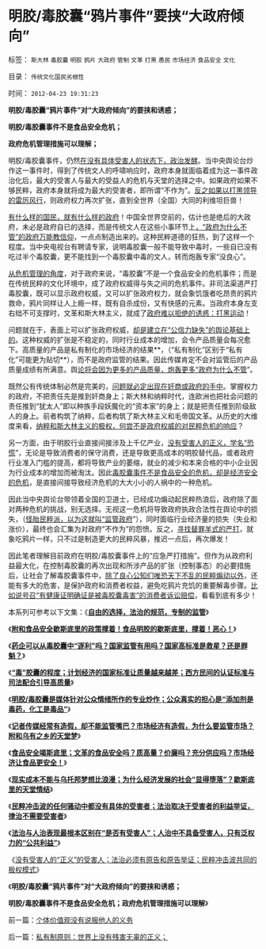 # 明胶/毒胶囊“鸦片事件”要挟“大政府倾向”

标签： `斯大林` `毒胶囊` `明胶` `鸦片` `大政府` `管制` `文革` `打黑` `愚民` `市场经济` `食品安全` `文化` 

目录： `传统文化国民劣根性`

时间： `2012-04-23 19:31:23`

**明胶/毒胶囊“鸦片事件”对“大政府倾向”的要挟和诱惑；**

**明胶/毒胶囊事件不是食品安全危机；**

**政府危机管理措施可以理解；**



明胶/毒胶囊事件，仍然[在没有具体受害人的状态下，政治发酵](../../../2012/4/20/没有受害人的“正义”的受害人.md)。当中央舆论台炒作这一事件时，得到了传统文人的呼啸响应时，政府本身就面临着成为这一事件政治化后，最大的受害人与最大的受益人的危机与天堂的选择之中。如果政府如果不够民粹，政府本身就将成为最大的受害者，即所谓“不作为”。[反之如果以打黑领导的雷厉风行](../../../2012/3/21/重庆打黑说话算数，只办文强一个官.md)，则政府权力再次扩张，直到全世界（全国）大同的利维坦巨兽！

[有什么样的国民，就有什么样的政府](../../../2011/8/13/批评“批评政府的人”.md)！中国全世界空前的，估计也是绝后的大政府，未必是政府自已的选择，而是传统文人在这些小事环节上[，“政府为什么不管”的政府万能教信仰](../../../2011/6/11/消费者不能保护自已吗？监管必不可少吗？.md)，一点点制造出来的。这种民粹道德的狂热，到了这样一个程度。当中央电视台有聘请专家，说明毒胶囊一般不能导致中毒时，一些自已没有吃过半个毒胶囊，更不能找到一个毒胶囊中毒的文人，转而炮轰专家“没良心”。

[从危机管理的角度](../../../2008/9/20/公共危机和应对例.md)，对于政府来说，“毒胶囊”不是一个食品安全的危机事件；而是在传统民粹的文化环境中，成了政府权威得与失之间的危机事件。非司法渠道严打毒胶囊，既可以显示政府权威，又可以扩张政府权力，就会象饥饿者吃昂贵的鸦片救命，鸦片同样让人上瘾一样，既有自杀成份，又有快感的元素。当政府本身左支右绌不可支撑时，文革和斯大林主义，就成了[政府难以拒绝的诱惑：打黑运动](../../../2012/3/19/重庆黑社会还没有达到犯罪程度.md)！

问题就在于，表面上可以扩张政府权威，[却是建立在“公信力缺失”的舆论基础上的](../../../2012/4/19/反对管制传媒的记者们，要求管制各行各业.md)。这种权威的扩张是不稳定的，同时行业成本的增加，会令产品质量会每况愈下。高质量的产品是私有制化的市场经济的结果**，（“私有制化”区别于“私有化”可能更为贴切**），而不是政府监管的结果。因此传媒肯定不会对监管后的产品质量成绩有所满意。舆[论将会因为更多的产品质量，炮轰更多“政府为什么不管](../../../2012/4/18/明胶／毒胶囊是媒体的专业炒作.md)”。

既然公有传统体制必然是完美的，[问题就必定出现在奸商或政府的手中](../../../2012/4/9/文革为什么难以避免而且必须疯狂？.md)。掌握权力的政府，不把责任先是推到奸商身上；斯大林和纳粹时代，连欧洲也把社会问题的责任推到“犹太人”即以种族手段妖魔化的“资本家”的身上；就是把责任推到阶级敌人的身上。前者构筑了纳粹，后者构筑了斯大林主义和毛帝国文革。从历史的大维度来看，[纳粹和斯大林主义的极权，何尝不是政府权威的对民粹危机的响应](../../../2010/9/21/讲民主首先不要“闹民粹”.md)？

另一方面，由于明胶行业直接间接涉及上千亿产业，[没有受害人的正义，学名“恐慌](../../../2011/6/18/食品安全有成本，不可以无限索求.md)”，无论是导致消费者的保守消费，还是导致更高成本的明胶替代品，或者政府行业准入门槛的提高，都将导致产业的萎缩，就业的减少和本来合格的中小企业因为行业成本的增加而被淘汰。因此[毒胶囊事件不是食品安全的危机，却是经济安全的危机](../../../2012/4/19/民粹冲击波中歇斯底里的天堂情结.md)，是直接间接导致经济危机的大大小小的人祸中的一种危机。

因此当中央舆论台带领着全国的卫道士，已经成功煽动起民粹热浪后，政府除了面对两种危机的挑战，别无选择。无视这一危机将导致政府执政合法性在舆论中的损失，（[怪胎民粹派，以为这就叫“监管政府](../../../2010/9/13/中国特色的舆论监督.md)”），同时面临行业经济量的损失（失业和涨价），最终也会汇集为对政府“不作为”的怨愤。反之，[寻找替罪羊式的严打](../../../2012/4/8/“道德治国”预定的和最终的替罪羊.md)，就象吃鸦片一样，只不过是制造更大的民粹风暴，推迟一点后，再次爆发！

因此笔者理解目前政府在明胶/毒胶囊事件上的“应急严打措施”。但作为从政府利益最大化，在控制毒胶囊的再次出现和所涉产品的扩张（控制事态）的必要措施后，让社会了解毒胶囊事件中，[除了良心公知们唯恐天下不乱的民粹煽动以外](../../../2012/3/30/国产公知普遍愚昧，仅有“改变”的共识；.md)，还能有多大的危害，是保护政府和消费者权益，避免吃鸦片充饥的重要解毒步骤。[比如说号召“有健康证明确证是被毒胶囊毒害”的消费者诉讼赔偿](../../../2011/11/30/监管就不是法治，被监管就不是市场，和国际板.md)，看看到底有多少！

本系列可参考以下文集：《[**自由的选择，法治的规范，专制的监管**](../../../2011/7/16/自由的选择，法治的规范，专制的监管.md)》

《[**附和食品安全歇斯底里的政策撑着！食品明胶的歇斯底里，撑着！恶心！**](../../../2012/4/10/附和食品安全歇斯底里的民粹，撑着！恶心！.md)》

《[**药企可以从毒胶囊中“逐利”吗？国家监管有用吗？国家高标准是救星？还是罪魁？**](../../../2012/4/18/药企可以从毒胶囊中“逐利”吗？.md)》

《[**“毒”胶囊的程度；计划经济的国家标准让质量越来越差；西方民间的认证标准与司法配合引导高质量**](../../../2012/4/18/药企可以从毒胶囊中“逐利”吗？.md)》

《[**明胶/毒胶囊是媒体针对公众情绪所作的专业炒作；公众真实的担心是“添加剂是毒药，化工是毒品”**](../../../2012/4/18/明胶／毒胶囊是媒体的专业炒作.md)》

《[**记者传媒经常有造假，却不能监管嘴巴？市场经济有造假，为什么要监管市场？附和乌有之乡的天堂梦**](../../../2012/4/19/反对管制传媒的记者们，要求管制各行各业.md)》

《[**食品安全竭斯底里；文革的食品安全吗？质高量？价廉吗？充分供应吗？市场经济让食品更安全！**](../../../2012/4/19/食品安全竭斯底里的文革喧闹.md)》

《[**现实成本不能与乌托邦梦想比浪漫；为什么经济发展的社会“显得堕落”？歇斯底里的天堂情结**](../../../2012/4/19/民粹冲击波中歇斯底里的天堂情结.md)》

《[**民粹冲击波的任何骚动中都没有具体的受害者；法治取决于受害者的利益举证，律治不需要受害者**](../../../2012/4/20/食品安全竭斯底里的民粹和文革.md)》

《[**法治与人治表现最根本区别在“是否有受害人”；人治中不具备受害人，只有泛权力的“公共利益”**](../../../2012/4/20/法治与人治根本区别在“是否有受害人”.md)》

《[没有受害人的“正义”的受害人；法治必须有原告和原告举证；民粹冲击波共同的极权模式](../../../2012/4/20/没有受害人的“正义”的受害人.md)》

《**明胶/毒胶囊“鸦片事件”对“大政府倾向”的要挟和诱惑；**

**明胶/毒胶囊事件不是食品安全危机；政府危机管理措施可以理解**》



前一篇：[个体价值观没有说服他人的义务](../../../2012/4/22/个体价值观没有说服他人的义务.md)

后一篇：[私有制原则：世界上没有残害无辜的正义；](../../../2012/4/23/私有制原则：世界上没有残害无辜的正义；.md)
